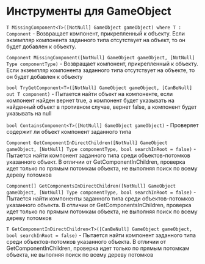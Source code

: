 # Инструменты для GameObject

`T MissingComponent<T>([NotNull] GameObject gameObject) where T : Component` - Возвращает компонент, прикрепленный к объекту. Если экземпляр компонента заданного типа отсутствует на объект, то он будет добавлен к объекту.

`Component MissingComponent([NotNull] GameObject gameObject, [NotNull] Type componentType)` - Возвращает компонент, прикрепленный к объекту. Если экземпляр компонента заданного типа отсутствует на объекте, то он будет добавлен к объекту

`bool TryGetComponent<T>([NotNull] GameObject gameObject, [CanBeNull] out T component)` - Пытается найти объект на компоненте, если компонент найден вернет true, а компонент будет указывать на найденный объект в противном случае, вернет false, а компонент будет указывать на null

`bool ContainsComponent<T>([NotNull] GameObject gameObject)` - Проверяет содержит ли объект компонент заданного типа

`Component GetComponentInDirectChildren([NotNull] GameObject gameObject, [NotNull] Type componentType, bool searchInRoot = false)` - Пытается найти компонент заданного типа среди объектов-потомков указанного объект. В отличии от GetComponentInChildren, проверка идет только по прямым потомкам объекта, не выполняя поиск по всему дереву потомков

`Component[] GetComponentsInDirectChildren([NotNull] GameObject gameObject, [NotNull] Type componentType, bool searchInRoot = false)` - Пытается найти компоненты заданного типа среди объектов-потомков указанного объекта. В отличии от GetComponentsInChildren, проверка идет только по прямым потомкам объекта, не выполняя поиск по всему дереву потомков

`T GetComponentInDirectChildren<T>([CanBeNull] GameObject gameObject, bool searchInRoot = false)` - Пытается найти компонент заданного типа среди объектов-потомков указанного объекта. В отличии от GetComponentInChildren, проверка идет только по прямым потомкам объекта, не выполняя поиск по всему дереву потомков